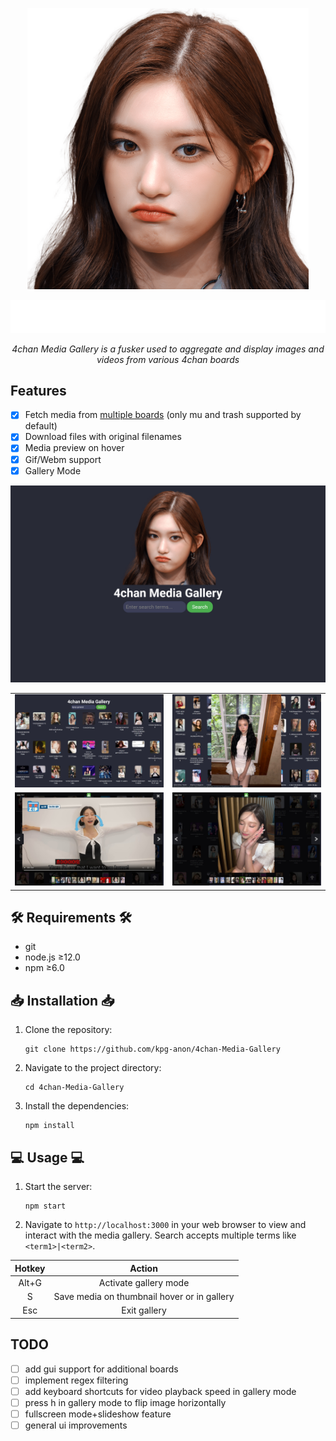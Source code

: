 <p align="center">
  <img src="/public/logo.png?raw=true" width="450" alt="😭😭😭">
</p>
<p align="center">
  <img src="/previews/banner.png?raw=true" width="700" alt="😭😭😭">
</p>
<p align="center">
  <em>4chan Media Gallery is a fusker used to aggregate and display images and videos from various 4chan boards</em>
</p>

## Features
- [x] Fetch media from [multiple boards](https://github.com/kpg-anon/4chan-Media-Gallery/blob/main/server.js#L20) (only mu and trash supported by default)
- [x] Download files with original filenames
- [x] Media preview on hover
- [x] Gif/Webm support
- [x] Gallery Mode

<p align="center">
  <img src="/previews/homepage.jpg?raw=true" alt="Homepage">
</p>

| | |
|:-------------------------:|:-------------------------:|
| ![Search Page](/previews/searchpage.jpg?raw=true "Search Page") | ![Image Hover](/previews/imagehover.jpg?raw=true "Image Hover") |
| ![Video Preview](/previews/videopreview.jpg?raw=true "Video Preview") | ![Gallery Mode](/previews/gallerymode.jpg?raw=true "Gallery Mode") |

## 🛠️ Requirements 🛠️
- git
- node.js ≥12.0
- npm ≥6.0

## 📥 Installation 📥
1. Clone the repository:
    ```
    git clone https://github.com/kpg-anon/4chan-Media-Gallery
    ```

2. Navigate to the project directory:
    ```
    cd 4chan-Media-Gallery
    ```

3. Install the dependencies:
    ```
    npm install
    ```

## 💻 Usage 💻
1. Start the server:
	```
	npm start
	```
2. Navigate to `http://localhost:3000` in your web browser to view and interact with the media gallery. Search accepts multiple terms like `<term1>|<term2>`.

| Hotkey |                 Action                 |
|:------:|:--------------------------------------:|
| Alt+G  | Activate gallery mode                  |
| S      | Save media on thumbnail hover or in gallery      |
| Esc    | Exit gallery                           |

## TODO

- [ ] add gui support for additional boards
- [ ] implement regex filtering 
- [ ] add keyboard shortcuts for video playback speed in gallery mode
- [ ] press h in gallery mode to flip image horizontally
- [ ] fullscreen mode+slideshow feature
- [ ] general ui improvements